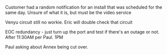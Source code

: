 
Customer had a random notification for an install that was scheduled for the same day.  Unsure of what it is, but must be the video service

Venyu circuit still no workie.  Eric will double check that circuit

EOC redundancy - just turn up the port and test if there's an outage or not.  After 11:30AM per Paul.  1PM

Paul asking about Annex being cut over.